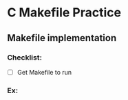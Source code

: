 # C Makefile Practice

## Makefile implementation



### Checklist:
- [ ] Get Makefile to run


### Ex:
```
```
